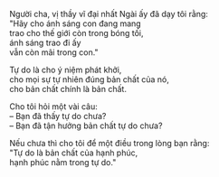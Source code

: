 Người cha, vị thầy vĩ đại nhất Ngài ấy đã dạy tôi rằng:  
"Hãy cho ánh sáng con đang mang  
trao cho thế giới còn trong bóng tối,  
ánh sáng trao đi ấy  
vẫn còn mãi trong con."

Tự do là cho ý niệm phát khởi,  
cho mọi sự tự nhiên đúng bản chất của nó,  
cho bản chất chính là bản chất.

Cho tôi hỏi một vài câu:  
– Bạn đã thấy tự do chưa?  
– Bạn đã tận hưởng bản chất tự do chưa?

Nếu chưa thì cho tôi để một điều trong lòng bạn rằng:  
"Tự do là bản chất của hạnh phúc,  
hạnh phúc nằm trong tự do."
